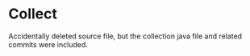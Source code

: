 # Collect
Accidentally deleted source file, but the collection java file and related commits were included.
